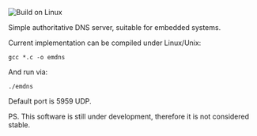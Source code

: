 ![Build on Linux](https://github.com/mtsarev/emdns/workflows/Build%20on%20Linux/badge.svg)

Simple authoritative DNS server, suitable for embedded systems.

Current implementation can be compiled under Linux/Unix:
```
gcc *.c -o emdns
```

And run via:
```
./emdns
```

Default port is 5959 UDP.

PS. This software is still under development, therefore it is not considered stable.
